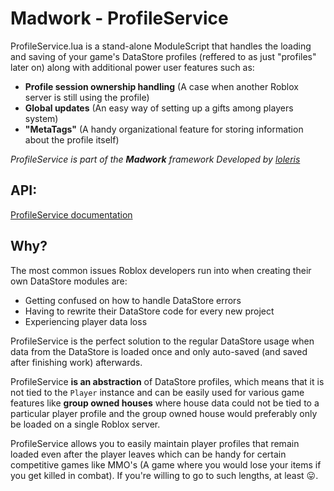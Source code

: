
# Madwork - ProfileService
ProfileService.lua is a stand-alone ModuleScript that handles the loading and saving of your game's DataStore profiles (reffered to as just "profiles" later on) along with additional power user features such as:

- **Profile session ownership handling** (A case when another Roblox server is still using the profile)
- **Global updates** (An easy way of setting up a gifts among players system)
- **"MetaTags"** (A handy organizational feature for storing information about the profile itself)

*ProfileService is part of the **Madwork** framework*
*Developed by [loleris](https://twitter.com/LM_loleris)*

## API:
[ProfileService documentation](https://madstudioroblox.github.io/ProfileService/)

## Why?

The most common issues Roblox developers run into when creating their own DataStore modules are:

 - Getting confused on how to handle DataStore errors
 - Having to rewrite their DataStore code for every new project
 - Experiencing player data loss

ProfileService is the perfect solution to the regular DataStore usage when data from the DataStore is loaded once and only auto-saved (and saved after finishing work) afterwards.

ProfileService **is an abstraction** of DataStore profiles, which means that it is not tied to the `Player` instance and can be easily used for various game features like **group owned houses** where house data could not be tied to a particular player profile and the group owned house would preferably only be loaded on a single Roblox server.

ProfileService allows you to easily maintain player profiles that remain loaded even after the player leaves which can be handy for certain competitive games like MMO's (A game where you would lose your items if you get killed in combat). If you're willing to go to such lengths, at least 😛.
